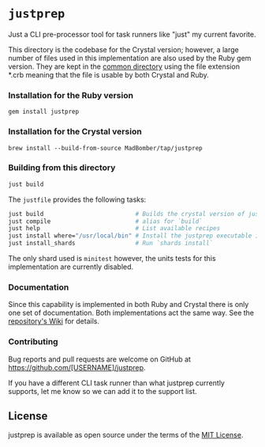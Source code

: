 # `justprep`

Just a CLI pre-processor tool for task runners like "just" my current favorite.

This directory is the codebase for the Crystal version; however, a large number of files used in this implementation are also used by the Ruby gem version.  They are kept in the [common directory](https://github.com/MadBomber/justprep/tree/main/ruby/lib/justprep/common) using the file extension \*.crb meaning that the file is usable by both Crystal and Ruby.

### Installation for the Ruby version

    gem install justprep

### Installation for the Crystal version

    brew install --build-from-source MadBomber/tap/justprep

### Building from this directory

```bash
just build
```

The `justfile` provides the following tasks:

```bash
just build                          # Builds the crystal version of justprep
just compile                        # alias for `build`
just help                           # List available recipes
just install where="/usr/local/bin" # Install the justprep executable in ~/bin
just install_shards                 # Run `shards install`
```

The only shard used is `minitest` however, the units tests for this implementation are currently disabled.

### Documentation

Since this capability is implemented in both Ruby and Crystal there is only one set of documentation.  Both implementations act the same way.  See the [repository's Wiki](https://github.com/MadBomber/justprep/wiki) for details.


### Contributing

Bug reports and pull requests are welcome on GitHub at https://github.com/[USERNAME]/justprep.

If you have a different CLI task runner than what justprep currently supports, let me know so we can add it to the support list.

## License

justprep is available as open source under the terms of the [MIT License](https://opensource.org/licenses/MIT).
